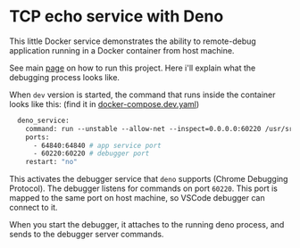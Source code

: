# TCP echo service with Deno

This little Docker service demonstrates the ability to remote-debug application running in a Docker container from host machine.

See main [page](../) on how to run this project. Here i'll explain what the debugging process looks like.

When `dev` version is started, the command that runs inside the container looks like this: (find it in [docker-compose.dev.yaml](../docker-compose.dev.yaml))

```dockerfile
  deno_service:
    command: run --unstable --allow-net --inspect=0.0.0.0:60220 /usr/src/deno_service/main.ts
    ports:
      - 64840:64840 # app service port
      - 60220:60220 # debugger port
    restart: "no"
```

This activates the debugger service that `deno` supports (Chrome Debugging Protocol). The debugger listens for commands on port `60220`.
This port is mapped to the same port on host machine, so VSCode debugger can connect to it.

When you start the debugger, it attaches to the running deno process, and sends to the debugger server commands.
